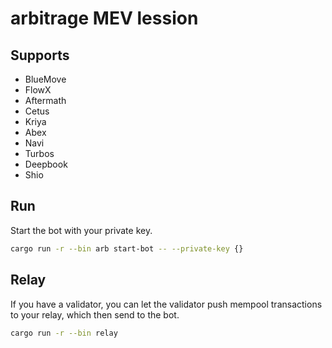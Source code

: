 # arbitrage MEV lession

## Supports

- BlueMove
- FlowX
- Aftermath
- Cetus 
- Kriya
- Abex
- Navi
- Turbos
- Deepbook
- Shio


## Run 
Start the bot with your private key.

```bash
cargo run -r --bin arb start-bot -- --private-key {}
```

## Relay
If you have a validator, you can let the validator push mempool transactions to your relay, which then send to the bot.

```bash
cargo run -r --bin relay
```